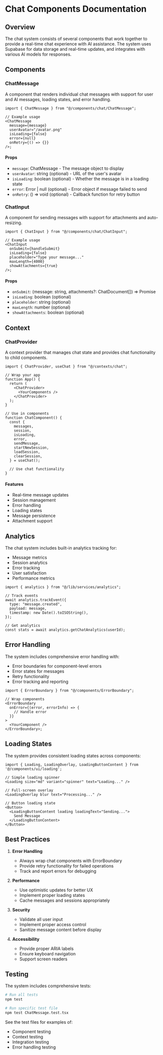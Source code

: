 # Chat Components Documentation

## Overview

The chat system consists of several components that work together to provide a real-time chat experience with AI assistance. The system uses Supabase for data storage and real-time updates, and integrates with various AI models for responses.

## Components

### ChatMessage

A component that renders individual chat messages with support for user and AI messages, loading states, and error handling.

```tsx
import { ChatMessage } from "@/components/chat/ChatMessage";

// Example usage
<ChatMessage
  message={message}
  userAvatar="/avatar.png"
  isLoading={false}
  error={null}
  onRetry={() => {}}
/>;
```

#### Props

- `message`: ChatMessage - The message object to display
- `userAvatar`: string (optional) - URL of the user's avatar
- `isLoading`: boolean (optional) - Whether the message is in a loading state
- `error`: Error | null (optional) - Error object if message failed to send
- `onRetry`: () => void (optional) - Callback function for retry button

### ChatInput

A component for sending messages with support for attachments and auto-resizing.

```tsx
import { ChatInput } from "@/components/chat/ChatInput";

// Example usage
<ChatInput
  onSubmit={handleSubmit}
  isLoading={false}
  placeholder="Type your message..."
  maxLength={4000}
  showAttachments={true}
/>;
```

#### Props

- `onSubmit`: (message: string, attachments?: ChatDocument[]) => Promise<void>
- `isLoading`: boolean (optional)
- `placeholder`: string (optional)
- `maxLength`: number (optional)
- `showAttachments`: boolean (optional)

## Context

### ChatProvider

A context provider that manages chat state and provides chat functionality to child components.

```tsx
import { ChatProvider, useChat } from "@/contexts/chat";

// Wrap your app
function App() {
  return (
    <ChatProvider>
      <YourComponents />
    </ChatProvider>
  );
}

// Use in components
function ChatComponent() {
  const {
    messages,
    session,
    isLoading,
    error,
    sendMessage,
    startNewSession,
    loadSession,
    clearSession,
  } = useChat();

  // Use chat functionality
}
```

#### Features

- Real-time message updates
- Session management
- Error handling
- Loading states
- Message persistence
- Attachment support

## Analytics

The chat system includes built-in analytics tracking for:

- Message metrics
- Session analytics
- Error tracking
- User satisfaction
- Performance metrics

```tsx
import { analytics } from "@/lib/services/analytics";

// Track events
await analytics.trackEvent({
  type: "message.created",
  payload: message,
  timestamp: new Date().toISOString(),
});

// Get analytics
const stats = await analytics.getChatAnalytics(userId);
```

## Error Handling

The system includes comprehensive error handling with:

- Error boundaries for component-level errors
- Error states for messages
- Retry functionality
- Error tracking and reporting

```tsx
import { ErrorBoundary } from "@/components/ErrorBoundary";

// Wrap components
<ErrorBoundary
  onError={(error, errorInfo) => {
    // Handle error
  }}
>
  <YourComponent />
</ErrorBoundary>;
```

## Loading States

The system provides consistent loading states across components:

```tsx
import { Loading, LoadingOverlay, LoadingButtonContent } from '@/components/ui/loading';

// Simple loading spinner
<Loading size="md" variant="spinner" text="Loading..." />

// Full-screen overlay
<LoadingOverlay blur text="Processing..." />

// Button loading state
<Button>
  <LoadingButtonContent loading loadingText="Sending...">
    Send Message
  </LoadingButtonContent>
</Button>
```

## Best Practices

1. **Error Handling**

   - Always wrap chat components with ErrorBoundary
   - Provide retry functionality for failed operations
   - Track and report errors for debugging

2. **Performance**

   - Use optimistic updates for better UX
   - Implement proper loading states
   - Cache messages and sessions appropriately

3. **Security**

   - Validate all user input
   - Implement proper access control
   - Sanitize message content before display

4. **Accessibility**
   - Provide proper ARIA labels
   - Ensure keyboard navigation
   - Support screen readers

## Testing

The system includes comprehensive tests:

```bash
# Run all tests
npm test

# Run specific test file
npm test ChatMessage.test.tsx
```

See the test files for examples of:

- Component testing
- Context testing
- Integration testing
- Error handling testing
